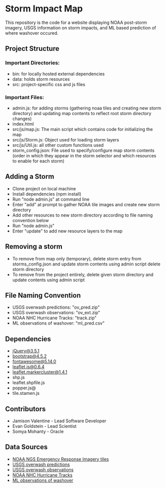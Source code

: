 # Storm Impact Map

This repository is the code for a website displaying NOAA post-storm imagery, USGS information on storm impacts, and ML based prediction of where washover occured.

## Project Structure

### Important Directories:

- bin: for locally hosted external dependencies
- data: holds storm resources
- src: project-specific css and js files

### Important Files:

- admin.js: for adding storms (gathering noaa tiles and creating new storm directory) and updating map contents to reflect root storm directory changes)
- index.html
- src/js/map.js: The main script which contains code for initializing the map
- src/js/Storm.js: Object used for loading storm layers
- src/js/Util.js: all other custom functions used 
- storm_config.json: File used to specify/configure map storm contents (order in which they appear in the storm selector and which resources to enable for each storm)

## Adding a Storm
- Clone project on local machine
- Install dependencies (npm install)
- Run "node admin.js" at command line
- Enter "add" at prompt to gather NOAA tile images and create new storm directory
- Add other resources to new storm directory according to file naming convention below
- Run "node admin.js"
- Enter "update" to add new resource layers to the map

## Removing a storm

- To remove from map only (temporary), delete storm entry from storms_config.json and update storm contents using admin script
delete storm directory
- To remove from the project entirely, delete given storm directory and update contents using admin script

## File Naming Convention

- USGS overwash predictions: "ov_pred.zip"
- USGS overwash observations: "ov_ext.zip"
- NOAA NHC Hurricane Tracks: "track.zip"
- ML observations of washover: "ml_pred.csv"


## Dependencies

- jQuery@3.5.1
- bootstrap@4.5.2
- fontawesome@5.14.0
- leaflet.js@0.6.4
- leaflet.markercluster@1.4.1
- shp.js
- leaflet.shpfile.js
- popper.js@
- tile.stamen.js

## Contributors

- Jamison Valentine - Lead Software Developer
- Evan Goldstein - Lead Scientist
- Somya Mohanty - Oracle

## Data Sources

- [NOAA NGS Emergency Response Imagery tiles](https://storms.ngs.noaa.gov/)
- [USGS overwash predictions](https://coastal.er.usgs.gov/data-release/doi-P9Z362BC/)
- [USGS overwash observations](https://coastal.er.usgs.gov/data-release/doi-P9BW6CG6/)
- [NOAA NHC Hurricane Tracks](https://www.nhc.noaa.gov/data/tcr/)
- [ML observations of washover](https://github.com/UNCG-DAISY/WashoverML)
